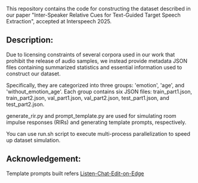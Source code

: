 
This repository contains the code for constructing the dataset described in our paper "Inter-Speaker Relative Cues for Text-Guided Target Speech Extraction", accepted at Interspeech 2025.

Description:
-
Due to licensing constraints of several corpora used in our work that prohibit the release of audio samples, we instead provide metadata JSON files 
containing summarized statistics and essential information used to construct our dataset.

Specifically, they are categorized into three groups: 'emotion', 'age', and 'without_emotion_age'. 
Each group contains six JSON files: train_part1.json, train_part2.json, val_part1.json, val_part2.json, test_part1.json, and test_part2.json.

generate_rir.py and prompt_template.py are used for simulating room impulse responses (RIRs) and generating template prompts, respectively.

You can use run.sh script to execute multi-process parallelization to speed up dataset simulation.

Acknowledgement:
-
Template prompts built refers [Listen-Chat-Edit-on-Edge](https://github.com/SiavashShams/Listen-Chat-Edit-on-Edge/blob/main/data/datasets/prompt_templates.py)
